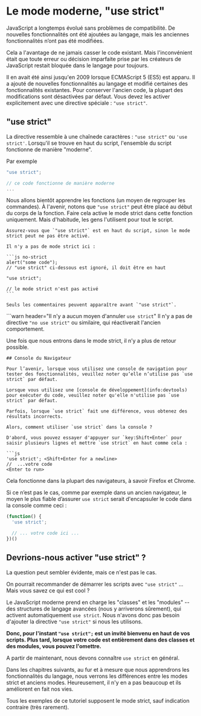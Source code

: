 # Le mode moderne, "use strict"

JavaScript a longtemps évolué sans problèmes de compatibilité. De nouvelles fonctionnalités ont été ajoutées au langage, mais les anciennes fonctionnalités n’ont pas été modifiées.

Cela a l'avantage de ne jamais casser le code existant. Mais l'inconvénient était que toute erreur ou décision imparfaite prise par les créateurs de JavaScript restait bloquée dans le langage pour toujours.

Il en avait été ainsi jusqu'en 2009 lorsque ECMAScript 5 (ES5) est apparu. Il a ajouté de nouvelles fonctionnalités au langage et modifié certaines des fonctionnalités existantes. Pour conserver l'ancien code, la plupart des modifications sont désactivées par défaut. Vous devez les activer explicitement avec une directive spéciale : `"use strict"`.

## "use strict"

La directive ressemble à une chaînede caractères : `"use strict"` ou `'use strict'`. Lorsqu'il se trouve en haut du script, l'ensemble du script fonctionne de manière "moderne".

Par exemple

```js
"use strict";

// ce code fonctionne de manière moderne
...
```

Nous allons bientôt apprendre les fonctions (un moyen de regrouper les commandes). À l'avenir, notons que `"use strict"` peut être placé au début du corps de la fonction. Faire cela active le mode strict dans cette fonction uniquement. Mais d'habitude, les gens l'utilisent pour tout le script.


````warn header="Assurez-vous que \"use strict\" est tout en haut"
Assurez-vous que `"use strict"` est en haut du script, sinon le mode strict peut ne pas être activé.

Il n'y a pas de mode strict ici :

```js no-strict
alert("some code");
// "use strict" ci-dessous est ignoré, il doit être en haut

"use strict";

// le mode strict n'est pas activé
```

Seuls les commentaires peuvent apparaître avant `"use strict"`.
````

```warn header="Il n'y a aucun moyen d'annuler `use strict`"
Il n'y a pas de directive `"no use strict"` ou similaire, qui réactiverait l'ancien comportement.

Une fois que nous entrons dans le mode strict, il n’y a plus de retour possible.
```
## Console du Navigateur

Pour l’avenir, lorsque vous utilisez une console de navigation pour tester des fonctionnalités, veuillez noter qu’elle n’utilise pas `use strict` par défaut.

Lorsque vous utilisez une [console de développement](info:devtools) pour exécuter du code, veuillez noter qu'elle n'utilise pas `use strict` par défaut.

Parfois, lorsque `use strict` fait une différence, vous obtenez des résultats incorrects.

Alors, comment utiliser `use strict` dans la console ?

D'abord, vous pouvez essayer d'appuyer sur `key:Shift+Enter` pour saisir plusieurs lignes et mettre `use strict` en haut comme cela :

```js
'use strict'; <Shift+Enter for a newline>
//  ...votre code
<Enter to run>
```

Cela fonctionne dans la plupart des navigateurs, à savoir Firefox et Chrome.

Si ce n’est pas le cas, comme par exemple dans un ancien navigateur, le moyen le plus fiable d’assurer `use strict` serait d'encapsuler le code dans la console comme ceci :

```js
(function() {
  'use strict';

  // ... votre code ici ...
})()
```

## Devrions-nous activer "use strict" ?

La question peut sembler évidente, mais ce n'est pas le cas.

On pourrait recommander de démarrer les scripts avec `"use strict"` ... Mais vous savez ce qui est cool ?

Le JavaScript moderne prend en charge les "classes" et les "modules" -- des structures de langage avancées (nous y arriverons sûrement), qui activent automatiquement `use strict`. Nous n'avons donc pas besoin d'ajouter la directive `"use strict"` si nous les utilisons.

**Donc, pour l'instant `"use strict";` est un invité bienvenu en haut de vos scripts. Plus tard, lorsque votre code est entièrement dans des classes et des modules, vous pouvez l'omettre.**

A partir de maintenant, nous devons connaître `use strict` en général.

Dans les chapitres suivants, au fur et à mesure que nous apprendrons les fonctionnalités du langage, nous verrons les différences entre les modes strict et anciens modes. Heureusement, il n'y en a pas beaucoup et ils améliorent en fait nos vies.

Tous les exemples de ce tutoriel supposent le mode strict, sauf indication contraire (très rarement).
